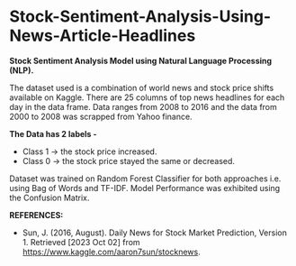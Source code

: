 # Stock-Sentiment-Analysis-Using-News-Article-Headlines
**Stock Sentiment Analysis Model using Natural Language Processing (NLP).**  

The dataset used is a combination of world news and stock price shifts available on Kaggle. There are 25 columns of top news headlines for each day in the data frame. Data ranges from 2008 to 2016 and the data from 2000 to 2008 was scrapped from Yahoo finance.  

**The Data has 2 labels -**  

- Class 1 → the stock price increased.
- Class 0 → the stock price stayed the same or decreased.  

Dataset was trained on Random Forest Classifier for both approaches i.e. using Bag of Words and TF-IDF.
Model Performance was exhibited using the Confusion Matrix.  

**REFERENCES:**
- Sun, J. (2016, August). Daily News for Stock Market Prediction, Version 1. Retrieved [2023 Oct 02] from https://www.kaggle.com/aaron7sun/stocknews.
